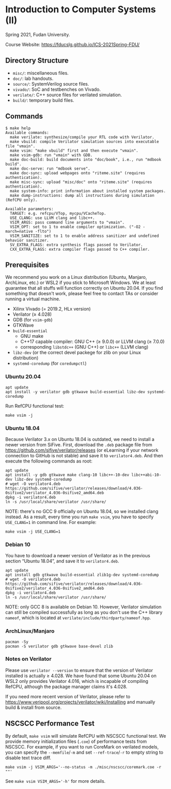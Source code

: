 # Introduction to Computer Systems (II)

Spring 2021, Fudan University.

Course Website: <https://fducslg.github.io/ICS-2021Spring-FDU/>

## Directory Structure

* `misc/`: miscellaneous files.
* `doc/`: lab handouts.
* `source/`: SystemVerilog source files.
* `vivado/`: SoC and testbenches on Vivado.
* `verilate/`: C++ source files for verilated simulation.
* `build/`: temporary build files.

## Commands

```shell
$ make help
Available commands:
  make verilate: synthesize/compile your RTL code with Verilator.
  make vbuild: compile Verilator simulation sources into executable file "vmain".
  make vsim: "make vbuild" first and then execute "vmain".
  make vsim-gdb: run "vmain" with GDB.
  make doc-build: build documents into "doc/book", i.e., run "mdbook build".
  make doc-serve: run "mdbook serve".
  make doc-sync: upload webpages onto "riteme.site" (requires authentication).
  make misc-sync: upload "misc/doc" onto "riteme.site" (requires authentication).
  make system-info: print information about installed system packages.
  make dump-instructions: dump all instructions during simulation (RefCPU only).

Available parameters:
  TARGET: e.g. refcpu/VTop, mycpu/VCacheTop.
  USE_CLANG: use LLVM clang and libc++.
  VSIM_ARGS: pass command line arguments to "vmain".
  VSIM_OPT: set to 1 to enable compiler optimization. ("-O2 -march=native -flto")
  VSIM_SANITIZE: set to 1 to enable address sanitizer and undefined behavior sanitizer.
  SV_EXTRA_FLAGS: extra synthesis flags passed to Verilator.
  CXX_EXTRA_FLAGS: extra compiler flags passed to C++ compiler.
```

## Prerequisites

We recommend you work on a Linux distribution (Ubuntu, Manjaro, ArchLinux, etc.) or WSL2 if you stick to Microsoft Windows. We at least guarantee that all stuffs will function correctly on Ubuntu 20.04. If you find something that doesn't work, please feel free to contact TAs or consider running a virtual machine.

* Xilinx Vivado (= 2019.2, HLx version)
* Verilator (≥ 4.028)
* GDB (for `vsim-gdb`)
* GTKWave
* `build-essential`
    * GNU make
    * C++17 capable compiler: GNU C++ (≥ 9.0.0) or LLVM clang (≥ 7.0.0)
    * corresponding `libstdc++` (GNU C++) or `libc++` (LLVM clang)
* `libz-dev` (or the correct devel packege for zlib on your Linux distribution)
* `systemd-coredump` (for `coredumpctl`)

### Ubuntu 20.04

```shell
apt update
apt install -y verilator gdb gtkwave build-essential libz-dev systemd-coredump
```

Run RefCPU functional test:

```shell
make vsim -j
```

### Ubuntu 18.04

Because Verilator 3.x on Ubuntu 18.04 is outdated, we need to install a newer version from SiFive. First, download the `.deb` package file from <https://github.com/sifive/verilator/releases> (or eLearning if your network connection to GitHub is not stable) and save it to `verilator4.deb`. And then execute the following commands as root:

```shell
apt update
apt install -y gdb gtkwave make clang-10 libc++-10-dev libc++abi-10-dev libz-dev systemd-coredump
# wget -O verilator4.deb https://github.com/sifive/verilator/releases/download/4.036-0sifive2/verilator_4.036-0sifive2_amd64.deb
dpkg -i verilator4.deb
ln -s /usr/local/share/verilator /usr/share/
```

NOTE: there's no GCC 9 officially on Ubuntu 18.04, so we installed clang instead. As a result, every time you run `make vsim`, you have to specify `USE_CLANG=1` in command line. For example:

```shell
make vsim -j USE_CLANG=1
```

### Debian 10

You have to download a newer version of Verilator as in the previous section “Ubuntu 18.04”, and save it to `verilator4.deb`.

```shell
apt update
apt install gdb gtkwave build-essential zlib1g-dev systemd-coredump
# wget -O verilator4.deb https://github.com/sifive/verilator/releases/download/4.036-0sifive2/verilator_4.036-0sifive2_amd64.deb
dpkg -i verilator4.deb
ln -s /usr/local/share/verilator /usr/share/
```

NOTE: only GCC 8 is available on Debian 10. However, Verilator simulation can still be compiled successfully as long as you don't use the C++ library `nameof`, which is located at `verilate/include/thirdparty/nameof.hpp`.

### ArchLinux/Manjaro

```
pacman -Sy
pacman -S verilator gdb gtkwave base-devel zlib
```

### Notes on Verilator

Please use `verilator --version` to ensure that the version of Verilator installed is actually ≥ 4.028. We have found that some Ubuntu 20.04 on WSL2 only provides Verilator 4.016, which is incapable of compiling RefCPU, although the package manager claims it's 4.028.

If you need more recent version of Verilator, please refer to <https://www.veripool.org/projects/verilator/wiki/Installing> and manually build & install from source.

## NSCSCC Performance Test

By default, `make vsim` will simulate RefCPU with NSCSCC functional test. We provide memory initialization files (`.coe`) of performance tests from NSCSCC. For example, if you want to run CoreMark on verilated models, you can specify the `--memfile`/`-m` and set `--ref-trace`/`-r` to empty string to disable text trace diff.

```shell
make vsim -j VSIM_ARGS='--no-status -m ./misc/nscscc/coremark.coe -r ""'
```

See `make vsim VSIM_ARGS='-h'` for more details.
